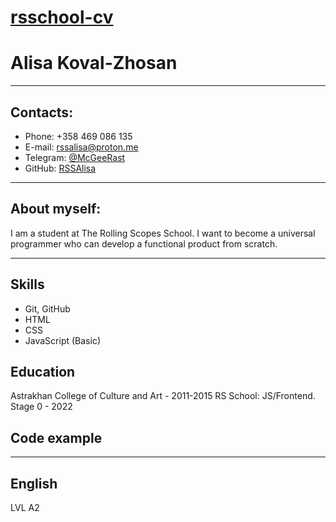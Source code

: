 # [rsschool-cv](https://RSSAlisa.github.io/rsschool-cv/cv)
# Alisa Koval-Zhosan #  
---
## Contacts: ##

+ Phone: +358 469 086 135
+ E-mail: rssalisa@proton.me
+ Telegram: [@McGeeRast](https://t.me/McGeeRast)
+ GitHub: [RSSAlisa](https://github.com/RSSAlisa)

---
## About myself: ##
I am a student at The Rolling Scopes School. I want to become a universal programmer who can develop a functional product from scratch.

---
## Skills ##

+ Git, GitHub
+ HTML
+ CSS
+ JavaScript (Basic)

## Education ##
Astrakhan College of Culture and Art - 2011-2015
 RS School: JS/Frontend. Stage 0 - 2022

## Code example ##
***
## English ##

LVL  A2


